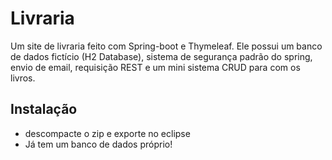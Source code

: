 ﻿# Livraria

Um site de livraria feito com Spring-boot e Thymeleaf.
Ele possui um banco de dados fictício (H2 Database), sistema de segurança padrão do spring, envio de email, requisição REST e um mini sistema CRUD para com os livros.

## Instalação

* descompacte o zip e exporte no eclipse
* Já tem um banco de dados próprio!
